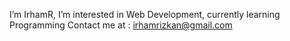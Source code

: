I’m IrhamR, I’m interested in Web Development, currently learning Programming
Contact me at : irhamrizkan@gmail.com

<!---
IrhamRizqan/IrhamRizqan is a ✨ special ✨ repository because its `README.md` (this file) appears on your GitHub profile.
You can click the Preview link to take a look at your changes.
--->
